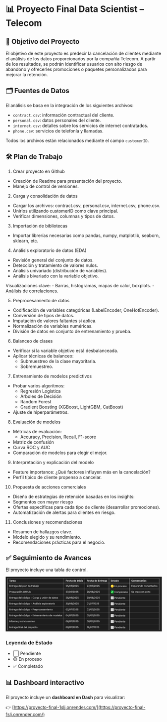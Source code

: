# 📊 Proyecto Final Data Scientist – Telecom

## 🎯 Objetivo del Proyecto

El objetivo de este proyecto es predecir la cancelación de clientes mediante el análisis de los datos proporcionados por la compañía Telecom. A partir de los resultados, se podrán identificar usuarios con alto riesgo de abandono y ofrecerles promociones o paquetes personalizados para mejorar la retención.

## 🗂️ Fuentes de Datos

El análisis se basa en la integración de los siguientes archivos:

- `contract.csv`: información contractual del cliente.
- `personal.csv`: datos personales del cliente.
- `internet.csv`: detalles sobre los servicios de internet contratados.
- `phone.csv`: servicios de telefonía y llamadas.

Todos los archivos están relacionados mediante el campo `customerID`.

## 🛠️ Plan de Trabajo

1. Crear proyecto en Github
* Creación de Readme para presentación del proyecto.
* Manejo de control de versiones.

2. Carga y consolidación de datos
* Cargar los archivos: contract.csv, personal.csv, internet.csv, phone.csv.
* Unirlos utilizando customerID como clave principal.
* Verificar dimensiones, columnas y tipos de datos.

3. Importación de bibliotecas
* Importar librerías necesarias como pandas, numpy, matplotlib, seaborn, sklearn, etc.

4. Análisis exploratorio de datos (EDA)
* Revisión general del conjunto de datos.
* Detección y tratamiento de valores nulos.
* Análisis univariado (distribución de variables).
* Análisis bivariado con la variable objetivo.

Visualizaciones clave: - Barras, histogramas, mapas de calor, boxplots. - Análisis de correlaciones.

5. Preprocesamiento de datos
* Codificación de variables categóricas (LabelEncoder, OneHotEncoder).
* Conversión de tipos de datos.
* Imputación de valores faltantes si aplica.
* Normalización de variables numéricas.
* División de datos en conjunto de entrenamiento y prueba.

6. Balanceo de clases
* Verificar si la variable objetivo está desbalanceada.
* Aplicar técnicas de balanceo:
  - Submuestreo de la clase mayoritaria.
  - Sobremuestreo.

7. Entrenamiento de modelos predictivos
* Probar varios algoritmos:
  - Regresión Logística
  - Árboles de Decisión
  - Random Forest
  - Gradient Boosting (XGBoost, LightGBM, CatBoost)
* Ajuste de hiperparámetros.

8. Evaluación de modelos
* Métricas de evaluación:
  - Accuracy, Precision, Recall, F1-score
* Matriz de confusión
* Curva ROC y AUC
* Comparación de modelos para elegir el mejor.

9. Interpretación y explicación del modelo
* Feature importance: ¿Qué factores influyen más en la cancelación?
* Perfil típico de cliente propenso a cancelar.

10. Propuesta de acciones comerciales
* Diseño de estrategias de retención basadas en los insights:
* Segmentos con mayor riesgo
* Ofertas específicas para cada tipo de cliente (desarrollar promociones).
* Automatización de alertas para clientes en riesgo.

11. Conclusiones y recomendaciones
* Resumen de hallazgos clave.
* Modelo elegido y su rendimiento.
* Recomendaciones prácticas para el negocio.

## ✅ Seguimiento de Avances

El proyecto incluye una tabla de control.

![alt text](https://github.com/javega33/proyecto_final/blob/docs/crono.png?raw=true)

### Leyenda de Estado

- ⬜ Pendiente
- 🟡 En proceso
- ✅ Completado

## 📊 **Dashboard interactivo**

El proyecto incluye un **dashboard en Dash** para visualizar:

👉 [https://proyecto-final-1slj.onrender.com/](https://proyecto-final-1slj.onrender.com/)
